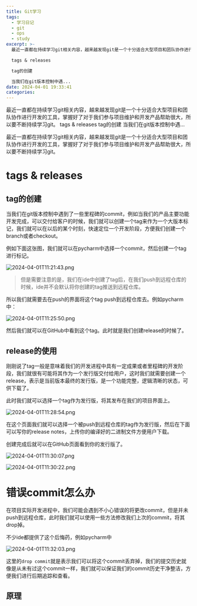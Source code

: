 ```yaml
---
title: Git学习
tags:
  - 学习日记
  - git
  - ops
  - study
excerpt: >-
  最近一直都在持续学习git相关内容，越来越发现git是一个十分适合大型项目和团队协作进行开发的工具，掌握好了对于我们参与项目维护和开发产品帮助很大，所以要不断持续学习git。

  tags & releases

  tag的创建

  当我们在git版本控制中遇...
date: 2024-04-01 19:33:41
categories:
---
```


最近一直都在持续学习git相关内容，越来越发现git是一个十分适合大型项目和团队协作进行开发的工具，掌握好了对于我们参与项目维护和开发产品帮助很大，所以要不断持续学习git。 tags & releases tag的创建 当我们在git版本控制中遇...
<!-- more -->
最近一直都在持续学习git相关内容，越来越发现git是一个十分适合大型项目和团队协作进行开发的工具，掌握好了对于我们参与项目维护和开发产品帮助很大，所以要不断持续学习git。

# tags & releases

## tag的创建

当我们在git版本控制中遇到了一些里程碑的commit，例如当我们的产品主要功能开发完成，可以交付给客户的时候，我们就可以创建一个tag来作为一个大版本标记，我们就可以在以后的某个时刻，快速定位一个开发阶段，方便我们创建一个branch或者checkout。

例如下面这张图，我们就可以在pycharm中选择一个commit，然后创建一个tag进行标记。

![2024-04-01T11:21:43.png](https://zhoushicheng.cn/legacy_imgs/105357483.png)

> 但是需要注意的是，我们在ide中创建了tag后，在我们push到远程仓库的时候，ide并不会默认将你创建的tag推送到远程仓库。

所以我们就需要去在push的界面将这个tag push到远程仓库去。例如pycharm中：

![2024-04-01T11:25:50.png](https://zhoushicheng.cn/legacy_imgs/3644367200.png)

然后我们就可以在GitHub中看到这个tag。此时就是我们创建release的时候了。

## release的使用

刚刚说了tag一般是意味着我们的开发进程中具有一定成果或者里程碑的开发阶段，我们就很有可能将其作为一个发行版交付给用户，这时我们就需要创建一个release，表示是当前版本最终的发行版，是一个功能完整，逻辑清晰的状态，可供下载了。

此时我们就可以选择一个tag作为发行版，将其发布在我们的项目界面上。

![2024-04-01T11:28:54.png](https://zhoushicheng.cn/legacy_imgs/2559221582.png)

在这个页面我们就可以选择一个被push到远程仓库的tag作为发行版，然后在下面可以写你的release notes，上传你的编译好的二进制文件方便用户下载。

创建完成后就可以在GitHub页面看到你的发行版了。

![2024-04-01T11:30:07.png](https://zhoushicheng.cn/legacy_imgs/269738494.png)

![2024-04-01T11:30:22.png](https://zhoushicheng.cn/legacy_imgs/2820077679.png)

# 错误commit怎么办

在项目实际开发进程中，我们可能会遇到不小心错误的将更改commit，但是并未push到远程仓库，此时我们就可以使用一些方法修改我们上次的commit，将其drop掉。

不少ide都提供了这个后悔药，例如pycharm中

![2024-04-01T11:32:03.png](https://zhoushicheng.cn/legacy_imgs/1807717243.png)

这里的`drop commit`就是表示我们可以将这个commit丢弃掉，我们的提交历史就像是从未有过这个commit一样，我们就可以保证我们的commit历史干净整洁，方便我们进行后期追踪和查看。

## 原理